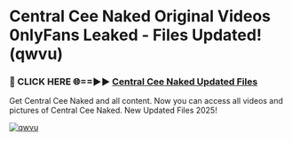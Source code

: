 # Central Cee Naked Original Videos 0nlyFans Leaked - Files Updated! (qwvu)

<h3>🔴 CLICK HERE 🌐==►► <a href="https://tinyurl.com/up5wt9bj" rel="nofollow">Central Cee Naked Updated Files</a></h3>

Get Central Cee Naked and all content. Now you can access all videos and pictures of Central Cee Naked. New Updated Files 2025!

[![qwvu](https://i.imgur.com/ABiUzMV.gif)](https://tinyurl.com/up5wt9bj)
